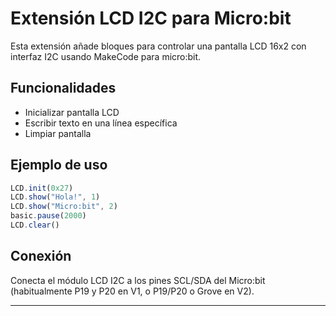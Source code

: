 # Extensión LCD I2C para Micro:bit

Esta extensión añade bloques para controlar una pantalla LCD 16x2 con interfaz I2C usando MakeCode para micro:bit.

## Funcionalidades

- Inicializar pantalla LCD
- Escribir texto en una línea específica
- Limpiar pantalla

## Ejemplo de uso

```typescript
LCD.init(0x27)
LCD.show("Hola!", 1)
LCD.show("Micro:bit", 2)
basic.pause(2000)
LCD.clear()
```

## Conexión

Conecta el módulo LCD I2C a los pines SCL/SDA del Micro:bit (habitualmente P19 y P20 en V1, o P19/P20 o Grove en V2).

---